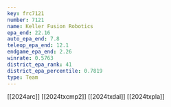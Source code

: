 ```yaml
---
key: frc7121
number: 7121
name: Keller Fusion Robotics
epa_end: 22.16
auto_epa_end: 7.8
teleop_epa_end: 12.1
endgame_epa_end: 2.26
winrate: 0.5763
district_epa_rank: 41
district_epa_percentile: 0.7819
type: Team
---
```

[[2024arc]]
[[2024txcmp2]]
[[2024txdal]]
[[2024txpla]]
